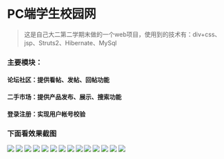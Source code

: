 # PC端学生校园网
>这是自己大二第二学期末做的一个web项目，使用到的技术有：div+css、jsp、Struts2、Hibernate、MySql

### 主要模块：
#### 论坛社区：提供看帖、发帖、回帖功能
#### 二手市场：提供产品发布、展示、搜索功能
#### 登录注册：实现用户帐号校验

### 下面看效果截图
![](http://oktwfu9lo.bkt.clouddn.com/bb.png)
![](http://okr6bfdit.bkt.clouddn.com/1.png)
![](http://okr6bfdit.bkt.clouddn.com/2.png)
![](http://okr6bfdit.bkt.clouddn.com/3.png)
![](http://okr6bfdit.bkt.clouddn.com/4.png)
![](http://okr6bfdit.bkt.clouddn.com/5.png)
![](http://okr6bfdit.bkt.clouddn.com/8.png)
![](http://okr6bfdit.bkt.clouddn.com/9.png)
![](http://okr6bfdit.bkt.clouddn.com/9s.png)
![](http://okr6bfdit.bkt.clouddn.com/10.png)
![](http://okr6bfdit.bkt.clouddn.com/11.png)
![](http://okr6bfdit.bkt.clouddn.com/12.png)
![](http://okr6bfdit.bkt.clouddn.com/13.png)
![](http://okr6bfdit.bkt.clouddn.com/14.png)
